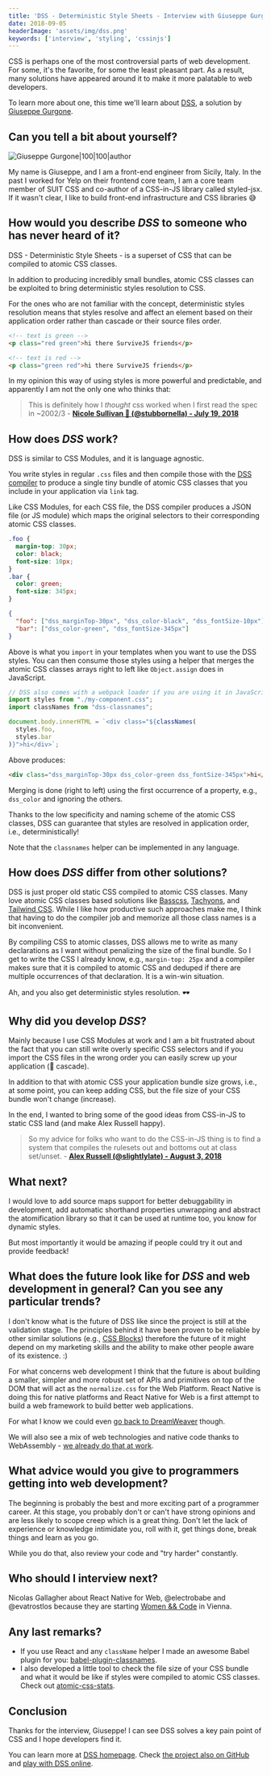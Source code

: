 ```yaml
---
title: 'DSS - Deterministic Style Sheets - Interview with Giuseppe Gurgone'
date: 2018-09-05
headerImage: 'assets/img/dss.png'
keywords: ['interview', 'styling', 'cssinjs']
---
```


CSS is perhaps one of the most controversial parts of web development. For some, it's the favorite, for some the least pleasant part. As a result, many solutions have appeared around it to make it more palatable to web developers.

To learn more about one, this time we'll learn about [DSS](https://dss-lang.com/), a solution by [Giuseppe Gurgone](https://twitter.com/giuseppegurgone).

## Can you tell a bit about yourself?

![Giuseppe Gurgone|100|100|author](assets/img/interviews/giuseppe.jpg)

My name is Giuseppe, and I am a front-end engineer from Sicily, Italy. In the past I worked for Yelp on their frontend core team, I am a core team member of SUIT CSS and co-author of a CSS-in-JS library called styled-jsx. If it wasn't clear, I like to build front-end infrastructure and CSS libraries 😅

## How would you describe _DSS_ to someone who has never heard of it?

DSS - Deterministic Style Sheets - is a superset of CSS that can be compiled to atomic CSS classes.

In addition to producing incredibly small bundles, atomic CSS classes can be exploited to bring deterministic styles resolution to CSS.

For the ones who are not familiar with the concept, deterministic styles resolution means that styles resolve and affect an element based on their application order rather than cascade or their source files order.

```html
<!-- text is green -->
<p class="red green">hi there SurviveJS friends</p>

<!-- text is red -->
<p class="green red">hi there SurviveJS friends</p>
```

In my opinion this way of using styles is more powerful and predictable, and apparently I am not the only one who thinks that:

> This is definitely how I _thought_ css worked when I first read the spec in ~2002/3 - **[Nicole Sullivan 💎 (@stubbornella) - July 19, 2018](https://twitter.com/stubbornella/status/1019986406293114880)**

## How does _DSS_ work?

DSS is similar to CSS Modules, and it is language agnostic.

You write styles in regular `.css` files and then compile those with the [DSS compiler](https://dss-lang.com/usage/#dss-compiler) to produce a single tiny bundle of atomic CSS classes that you include in your application via `link` tag.

Like CSS Modules, for each CSS file, the DSS compiler produces a JSON file (or JS module) which maps the original selectors to their corresponding atomic CSS classes.

```css
.foo {
  margin-top: 30px;
  color: black;
  font-size: 10px;
}
.bar {
  color: green;
  font-size: 345px;
}
```

```json
{
  "foo": ["dss_marginTop-30px", "dss_color-black", "dss_fontSize-10px"],
  "bar": ["dss_color-green", "dss_fontSize-345px"]
}
```

Above is what you `import` in your templates when you want to use the DSS styles. You can then consume those styles using a helper that merges the atomic CSS classes arrays right to left like `Object.assign` does in JavaScript.

```js
// DSS also comes with a webpack loader if you are using it in JavaScript.
import styles from "./my-component.css";
import classNames from "dss-classnames";

document.body.innerHTML = `<div class="${classNames(
  styles.foo,
  styles.bar
)}">hi</div>`;
```

Above produces:

```html
<div class="dss_marginTop-30px dss_color-green dss_fontSize-345px">hi</div>
```

Merging is done (right to left) using the first occurrence of a property, e.g., `dss_color` and ignoring the others.

Thanks to the low specificity and naming scheme of the atomic CSS classes, DSS can guarantee that styles are resolved in application order, i.e., deterministically!

Note that the `classnames` helper can be implemented in any language.

## How does _DSS_ differ from other solutions?

DSS is just proper old static CSS compiled to atomic CSS classes. Many love atomic CSS classes based solutions like [Basscss](http://basscss.com/), [Tachyons](https://tachyons.io/), and [Tailwind CSS](https://tailwindcss.com/). While I like how productive such approaches make me, I think that having to do the compiler job and memorize all those class names is a bit inconvenient.

By compiling CSS to atomic classes, DSS allows me to write as many declarations as I want without penalizing the size of the final bundle. So I get to write the CSS I already know, e.g., `margin-top: 25px` and a compiler makes sure that it is compiled to atomic CSS and deduped if there are multiple occurrences of that declaration. It is a win-win situation.

Ah, and you also get deterministic styles resolution. 🕶

## Why did you develop _DSS_?

Mainly because I use CSS Modules at work and I am a bit frustrated about the fact that you can still write overly specific CSS selectors and if you import the CSS files in the wrong order you can easily screw up your application (👋 cascade).

In addition to that with atomic CSS your application bundle size grows, i.e., at some point, you can keep adding CSS, but the file size of your CSS bundle won't change (increase).

In the end, I wanted to bring some of the good ideas from CSS-in-JS to static CSS land (and make Alex Russell happy).

> So my advice for folks who want to do the CSS-in-JS thing is to find a system that compiles the rulesets out and bottoms out at class set/unset. - **[Alex Russell (@slightlylate) - August 3, 2018](https://twitter.com/slightlylate/status/1025528324368490496)**

## What next?

I would love to add source maps support for better debuggability in development, add automatic shorthand properties unwrapping and abstract the atomification library so that it can be used at runtime too, you know for dynamic styles.

But most importantly it would be amazing if people could try it out and provide feedback!

## What does the future look like for _DSS_ and web development in general? Can you see any particular trends?

I don't know what is the future of DSS like since the project is still at the validation stage. The principles behind it have been proven to be reliable by other similar solutions (e.g., [CSS Blocks](https://css-blocks.com/)) therefore the future of it might depend on my marketing skills and the ability to make other people aware of its existence. :)

For what concerns web development I think that the future is about building a smaller, simpler and more robust set of APIs and primitives on top of the DOM that will act as the `normalize.css` for the Web Platform. React Native is doing this for native platforms and React Native for Web is a first attempt to build a web framework to build better web applications.

For what I know we could even [go back to DreamWeaver](https://medium.com/@velmu/is-it-time-to-reconsider-dreamweaver-34d442e5c278) though.

We will also see a mix of web technologies and native code thanks to WebAssembly - [we already do that at work](https://pspdfkit.com/blog/2017/webassembly-a-new-hope/).

## What advice would you give to programmers getting into web development?

The beginning is probably the best and more exciting part of a programmer career. At this stage, you probably don't or can't have strong opinions and are less likely to scope creep which is a great thing. Don't let the lack of experience or knowledge intimidate you, roll with it, get things done, break things and learn as you go.

While you do that, also review your code and "try harder" constantly.

## Who should I interview next?

Nicolas Gallagher about React Native for Web, @electrobabe and @evatrostlos because they are starting [Women && Code](https://twitter.com/electrobabe/status/1034134991846998017) in Vienna.

## Any last remarks?

* If you use React and any `className` helper I made an awesome Babel plugin for you: [babel-plugin-classnames](https://github.com/giuseppeg/babel-plugin-classnames).
* I also developed a little tool to check the file size of your CSS bundle and what it would be like if styles were compiled to atomic CSS classes. Check out [atomic-css-stats](https://www.npmjs.com/package/atomic-css-stats).

## Conclusion

Thanks for the interview, Giuseppe! I can see DSS solves a key pain point of CSS and I hope developers find it.

You can learn more at [DSS homepage](https://dss-lang.com). Check [the project also on GitHub](https://github.com/giuseppeg/dss) and [play with DSS online](https://dss-lang.com/static/playground/).

